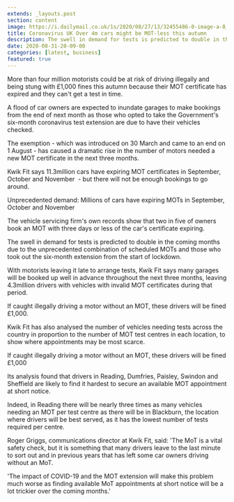 ```yaml
---
extends: _layouts.post
section: content
image: https://i.dailymail.co.uk/1s/2020/08/27/13/32455486-0-image-a-8_1598531844188.jpg 
title: Coronavirus UK Over 4m cars might be MOT-less this autumn 
description: The swell in demand for tests is predicted to double in the coming months due to the unprecedented combination of scheduled MOTs and those who took out the 6-month extension from the start of lockdown. 
date: 2020-08-31-20-09-00 
categories: [latest, business] 
featured: true 
--- 
```

More than four million motorists could be at risk of driving illegally and being stung with £1,000 fines this autumn because their MOT certificate has expired and they can't get a test in time.

A flood of car owners are expected to inundate garages to make bookings from the end of next month as those who opted to take the Government's six-month coronavirus test extension are due to have their vehicles checked.  

The exemption - which was introduced on 30 March and came to an end on 1 August - has caused a dramatic rise in the number of motors needed a new MOT certificate in the next three months.    

Kwik Fit says 11.3million cars have expiring MOT certificates in September, October and November  - but there will not be enough bookings to go around.

Unprecedented demand: Millions of cars have expiring MOTs in September, October and November

The vehicle servicing firm's own records show that two in five of owners book an MOT with three days or less of the car's certificate expiring. 

The swell in demand for tests is predicted to double in the coming months due to the unprecedented combination of scheduled MOTs and those who took out the six-month extension from the start of lockdown. 

With motorists leaving it late to arrange tests, Kwik Fit says many garages will be booked up well in advance throughout the next three months, leaving 4.3million drivers with vehicles with invalid MOT certificates during that period.

If caught illegally driving a motor without an MOT, these drivers will be fined £1,000.

Kwik Fit has also analysed the number of vehicles needing tests across the country in proportion to the number of MOT test centres in each location, to show where appointments may be most scarce. 

If caught illegally driving a motor without an MOT, these drivers will be fined £1,000

Its analysis found that drivers in Reading, Dumfries, Paisley, Swindon and Sheffield are likely to find it hardest to secure an available MOT appointment at short notice. 

Indeed, in Reading there will be nearly three times as many vehicles needing an MOT per test centre as there will be in Blackburn, the location where drivers will be best served, as it has the lowest number of tests required per centre.  

Roger Griggs, communications director at Kwik Fit, said: 'The MoT is a vital safety check, but it is something that many drivers leave to the last minute to sort out and in previous years that has left some car owners driving without an MoT.

'The impact of COVID-19 and the MOT extension will make this problem much worse as finding available MoT appointments at short notice will be a lot trickier over the coming months.'

